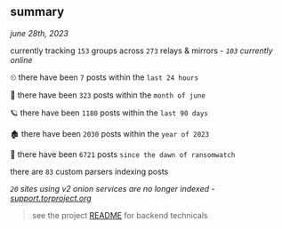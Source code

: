 
## summary
_june 28th, 2023_

currently tracking `153` groups across `273` relays & mirrors - _`103` currently online_

⏲ there have been `7` posts within the `last 24 hours`

🦈 there have been `323` posts within the `month of june`

🪐 there have been `1180` posts within the `last 90 days`

🏚 there have been `2030` posts within the `year of 2023`

🦕 there have been `6721` posts `since the dawn of ransomwatch`

there are `83` custom parsers indexing posts

_`20` sites using v2 onion services are no longer indexed - [support.torproject.org](https://support.torproject.org/onionservices/v2-deprecation/)_

> see the project [README](https://github.com/joshhighet/ransomwatch#ransomwatch--) for backend technicals
